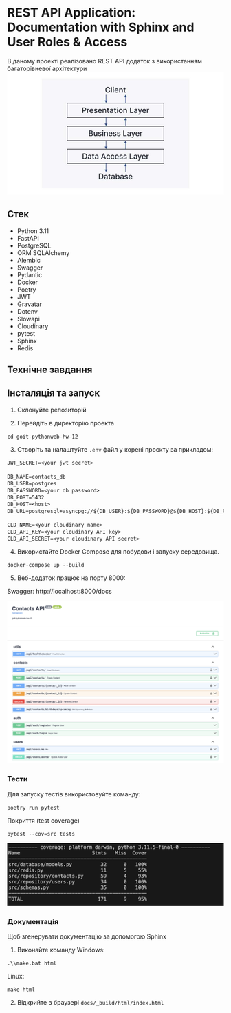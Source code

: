 # REST API Application: Documentation with Sphinx and User Roles & Access

В даному проекті реалізовано REST API додаток з використанням багаторівневої
архітектури ![API architecture](images/architecture.png)

## Стек

- Python 3.11
- FastAPI
- PostgreSQL
- ORM SQLAlchemy
- Alembic
- Swagger
- Pydantic
- Docker
- Poetry
- JWT
- Gravatar
- Dotenv
- Slowapi
- Cloudinary
- pytest
- Sphinx
- Redis

## Технічнe завдання

## Інсталяція та запуск

1. Склонуйте репозиторій

2. Перейдіть в директорію проекта

```
cd goit-pythonweb-hw-12
```

3. Створіть та налаштуйте `.env` файл у корені проєкту за прикладом:

```
JWT_SECRET=<your jwt secret>

DB_NAME=contacts_db
DB_USER=postgres
DB_PASSWORD=<your db password>
DB_PORT=5432
DB_HOST=<host>
DB_URL=postgresql+asyncpg://${DB_USER}:${DB_PASSWORD}@${DB_HOST}:${DB_PORT}/${DB_NAME}

CLD_NAME=<your cloudinary name>
CLD_API_KEY=<your cloudinary API key>
CLD_API_SECRET=<your cloudinary API secret>
```

4. Використайте Docker Compose для побудови і запуску середовища.

```
docker-compose up --build
```

5. Веб-додаток працює на порту 8000:

Swagger: http://localhost:8000/docs

![swagger](images/swagger.png)

### Тести

Для запуску тестів використовуйте команду:

```
poetry run pytest
```

Покриття (test coverage)

```
pytest --cov=src tests
```

![coverage](images/coverage.png)

### Документація

Щоб згенерувати документацію за допомогою Sphinx

1. Виконайте команду Windows:

```
.\\make.bat html
```

Linux:

```
make html
```

2. Відкрийте в браузері `docs/_build/html/index.html`
